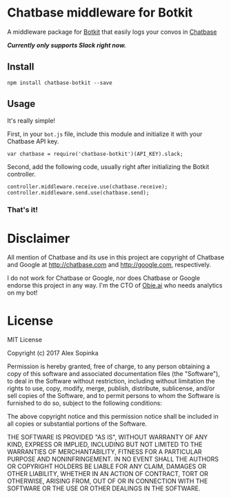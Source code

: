 # Chatbase middleware for Botkit
A middleware package for [Botkit](http://howdy.ai/botkit) that easily logs your convos in [Chatbase](http://chatbase.com)

_**Currently only supports Slack right now.**_

## Install

`npm install chatbase-botkit --save`

## Usage

It's really simple!

First, in your `bot.js` file, include this module and initialize it with your Chatbase API key.

```
var chatbase = require('chatbase-botkit')(API_KEY).slack;
```

Second, add the following code, usually right after initializing the Botkit controller.

```
controller.middleware.receive.use(chatbase.receive);
controller.middleware.send.use(chatbase.send);
```

### That's it!

# Disclaimer

All mention of Chatbase and its use in this project are copyright of Chatbase and Google at http://chatbase.com and http://google.com, respectively.

I do not work for Chatbase or Google, nor does Chatbase or Google endorse this project in any way.  I'm the CTO of [Obie.ai](http://obie.ai) who needs analytics on my bot!

# License

MIT License

Copyright (c) 2017 Alex Sopinka

Permission is hereby granted, free of charge, to any person obtaining a copy
of this software and associated documentation files (the "Software"), to deal
in the Software without restriction, including without limitation the rights
to use, copy, modify, merge, publish, distribute, sublicense, and/or sell
copies of the Software, and to permit persons to whom the Software is
furnished to do so, subject to the following conditions:

The above copyright notice and this permission notice shall be included in all
copies or substantial portions of the Software.

THE SOFTWARE IS PROVIDED "AS IS", WITHOUT WARRANTY OF ANY KIND, EXPRESS OR
IMPLIED, INCLUDING BUT NOT LIMITED TO THE WARRANTIES OF MERCHANTABILITY,
FITNESS FOR A PARTICULAR PURPOSE AND NONINFRINGEMENT. IN NO EVENT SHALL THE
AUTHORS OR COPYRIGHT HOLDERS BE LIABLE FOR ANY CLAIM, DAMAGES OR OTHER
LIABILITY, WHETHER IN AN ACTION OF CONTRACT, TORT OR OTHERWISE, ARISING FROM,
OUT OF OR IN CONNECTION WITH THE SOFTWARE OR THE USE OR OTHER DEALINGS IN THE
SOFTWARE.
